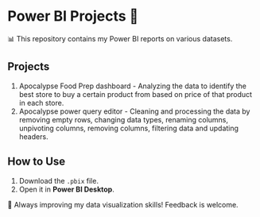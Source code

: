 # Power BI Projects 🎯  
📊 This repository contains my Power BI reports on various datasets.  

## Projects  
1. Apocalypse Food Prep dashboard - Analyzing the data to identify the best store to buy a certain product from based on price of that product in each store.
2. Apocalypse power query editor - Cleaning and processing the data by removing empty rows, changing data types, renaming columns, unpivoting columns, removing columns, filtering data and updating headers.

## How to Use  
1. Download the `.pbix` file.  
2. Open it in **Power BI Desktop**.  

🚀 Always improving my data visualization skills! Feedback is welcome.  
